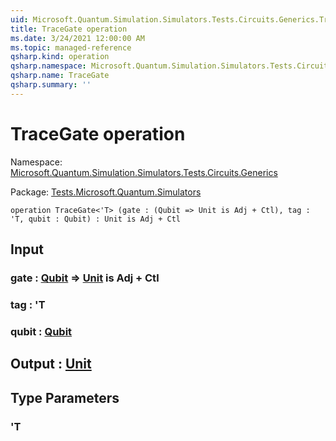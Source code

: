```yaml
---
uid: Microsoft.Quantum.Simulation.Simulators.Tests.Circuits.Generics.TraceGate
title: TraceGate operation
ms.date: 3/24/2021 12:00:00 AM
ms.topic: managed-reference
qsharp.kind: operation
qsharp.namespace: Microsoft.Quantum.Simulation.Simulators.Tests.Circuits.Generics
qsharp.name: TraceGate
qsharp.summary: ''
---
```


# TraceGate operation

Namespace: [Microsoft.Quantum.Simulation.Simulators.Tests.Circuits.Generics](xref:Microsoft.Quantum.Simulation.Simulators.Tests.Circuits.Generics)

Package: [Tests.Microsoft.Quantum.Simulators](https://nuget.org/packages/Tests.Microsoft.Quantum.Simulators)




```qsharp
operation TraceGate<'T> (gate : (Qubit => Unit is Adj + Ctl), tag : 'T, qubit : Qubit) : Unit is Adj + Ctl
```


## Input

### gate : [Qubit](xref:microsoft.quantum.lang-ref.qubit) => [Unit](xref:microsoft.quantum.lang-ref.unit)  is Adj + Ctl




### tag : 'T




### qubit : [Qubit](xref:microsoft.quantum.lang-ref.qubit)





## Output : [Unit](xref:microsoft.quantum.lang-ref.unit)



## Type Parameters

### 'T


